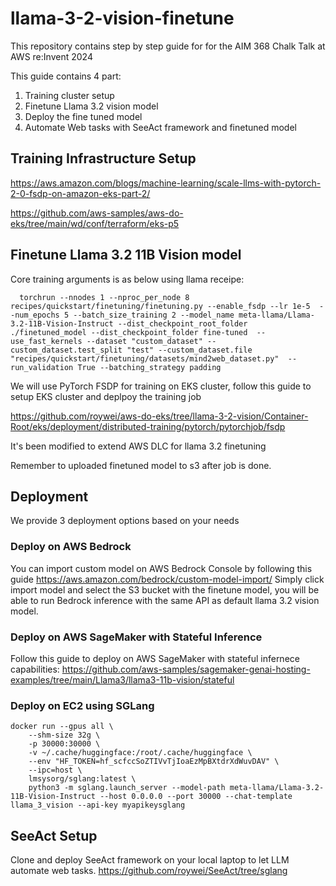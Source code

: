 # llama-3-2-vision-finetune

This repository contains step by step guide for for the AIM 368 Chalk Talk at AWS re:Invent 2024

This guide contains 4 part:
1. Training cluster setup
2. Finetune Llama 3.2 vision model
3. Deploy the fine tuned model
4. Automate Web tasks with SeeAct framework and finetuned model

## Training Infrastructure Setup
https://aws.amazon.com/blogs/machine-learning/scale-llms-with-pytorch-2-0-fsdp-on-amazon-eks-part-2/

https://github.com/aws-samples/aws-do-eks/tree/main/wd/conf/terraform/eks-p5


## Finetune Llama 3.2 11B Vision model
Core training arguments is as below using llama receipe:
```
  torchrun --nnodes 1 --nproc_per_node 8  recipes/quickstart/finetuning/finetuning.py --enable_fsdp --lr 1e-5  --num_epochs 5 --batch_size_training 2 --model_name meta-llama/Llama-3.2-11B-Vision-Instruct --dist_checkpoint_root_folder ./finetuned_model --dist_checkpoint_folder fine-tuned  --use_fast_kernels --dataset "custom_dataset" --custom_dataset.test_split "test" --custom_dataset.file "recipes/quickstart/finetuning/datasets/mind2web_dataset.py"  --run_validation True --batching_strategy padding
```

We will use PyTorch FSDP for training on EKS cluster, follow this guide to setup EKS cluster and deplpoy the training job

https://github.com/roywei/aws-do-eks/tree/llama-3-2-vision/Container-Root/eks/deployment/distributed-training/pytorch/pytorchjob/fsdp

It's been modified to extend AWS DLC for llama 3.2 finetuning

Remember to uploaded finetuned model to s3 after job is done.

## Deployment

We provide 3 deployment options based on your needs
### Deploy on AWS Bedrock

You can import custom model on AWS Bedrock Console by following this guide https://aws.amazon.com/bedrock/custom-model-import/
Simply click import model and select the S3 bucket with the finetune model, you will be able to run Bedrock inference with the same API as default llama 3.2 vision model.

### Deploy on AWS SageMaker with Stateful Inference
Follow this guide to deploy on AWS SageMaker with stateful infernece capabilities: https://github.com/aws-samples/sagemaker-genai-hosting-examples/tree/main/Llama3/llama3-11b-vision/stateful


### Deploy on EC2 using SGLang
```
docker run --gpus all \
    --shm-size 32g \
    -p 30000:30000 \
    -v ~/.cache/huggingface:/root/.cache/huggingface \
    --env "HF_TOKEN=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" \
    --ipc=host \
    lmsysorg/sglang:latest \
    python3 -m sglang.launch_server --model-path meta-llama/Llama-3.2-11B-Vision-Instruct --host 0.0.0.0 --port 30000 --chat-template llama_3_vision --api-key myapikeysglang
```

## SeeAct Setup

Clone and deploy SeeAct framework on your local laptop to let LLM automate web tasks.
https://github.com/roywei/SeeAct/tree/sglang